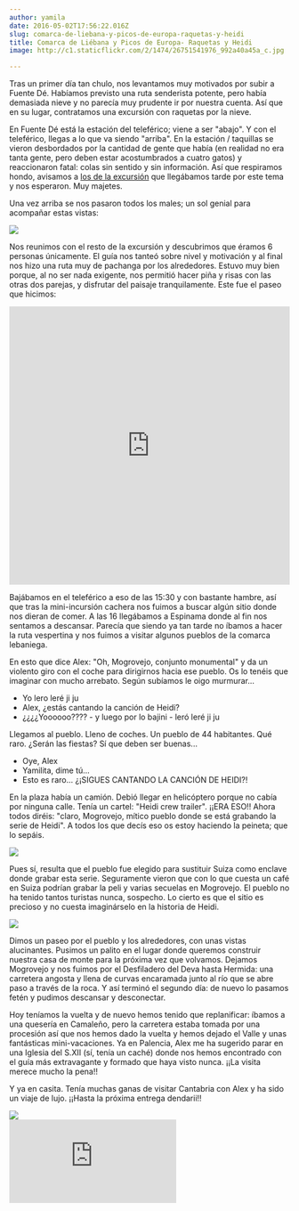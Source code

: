 ```yaml
---
author: yamila
date: 2016-05-02T17:56:22.016Z
slug: comarca-de-liebana-y-picos-de-europa-raquetas-y-heidi
title: Comarca de Liébana y Picos de Europa- Raquetas y Heidi
image: http://c1.staticflickr.com/2/1474/26751541976_992a40a45a_c.jpg

---
```


Tras un primer día tan chulo, nos levantamos muy motivados por subir a Fuente Dé. Habíamos previsto una ruta senderista potente, pero había demasiada nieve y no parecía muy prudente ir por nuestra cuenta. Así que en su lugar, contratamos una excursión con raquetas por la nieve.

En Fuente Dé está la estación del teleférico; viene a ser "abajo". Y con el teleférico, llegas a lo que va siendo "arriba". En la estación / taquillas se vieron desbordados por la cantidad de gente que había (en realidad no era tanta gente, pero deben estar acostumbrados a cuatro gatos) y reaccionaron fatal: colas sin sentido y sin información. Así que respiramos hondo, avisamos a <a href="http://www.elportaldepicos.com/" target="_new">los de la excursión</a> que llegábamos tarde por este tema y nos esperaron. Muy majetes.

Una vez arriba se nos pasaron todos los males; un sol genial para acompañar estas vistas:

<img src="http://c1.staticflickr.com/2/1474/26751541976_992a40a45a_c.jpg"/>

Nos reunimos con el resto de la excursión y descubrimos que éramos 6 personas únicamente. El guía nos tanteó sobre nivel y motivación y al final nos hizo una ruta muy de pachanga por los alrededores. Estuvo muy bien porque, al no ser nada exigente, nos permitió hacer piña y risas con las otras dos parejas, y disfrutar del paisaje tranquilamente. Este fue el paseo que hicimos:

<iframe width='100%' height='500px' frameBorder='0' src='https://a.tiles.mapbox.com/v4/yamila.nlplkcgn/attribution,zoompan,zoomwheel.html?access_token=pk.eyJ1IjoieWFtaWxhIiwiYSI6IjUzNDE5ZDRkZjBiZjBiZDY0YTBhZjBmNmUyZGYzYTZiIn0.okLJEzGsBQ6IOgn1mhToIQ#16/43.158/-4.808'></iframe>


Bajábamos en el teleférico a eso de las 15:30 y con bastante hambre, así que tras la mini-incursión cachera nos fuimos a buscar algún sitio donde nos dieran de comer. A las 16 llegábamos a Espinama donde al fin nos sentamos a descansar. Parecía que siendo ya tan tarde no íbamos a hacer la ruta vespertina y nos fuimos a visitar algunos pueblos de la comarca lebaniega.

En esto que dice Alex: "Oh, Mogrovejo, conjunto monumental" y da un violento giro con el coche para dirigirnos hacia ese pueblo. Os lo tenéis que imaginar con mucho arrebato. Según subíamos le oigo murmurar...

- Yo lero leré ji ju
- Alex, ¿estás cantando la canción de Heidi?
- ¿¿¿¿Yoooooo???? - y luego por lo bajini - leró leré ji ju

Llegamos al pueblo. Lleno de coches. Un pueblo de 44 habitantes. Qué raro. ¿Serán las fiestas? Sí que deben ser buenas...

- Oye, Alex
- Yamilita, dime tú...
- Esto es raro... ¿¡SIGUES CANTANDO LA CANCIÓN DE HEIDI?!

En la plaza había un camión. Debió llegar en helicóptero porque no cabía por ninguna calle. Tenía un cartel: "Heidi crew trailer". ¡¡ERA ESO!! Ahora todos diréis: "claro, Mogrovejo, mítico pueblo donde se está grabando la serie de Heidi". A todos los que decís eso os estoy haciendo la peineta; que lo sepáis.

<img src="http://c7.staticflickr.com/2/1487/26171142894_29f3cf27cd_c.jpg"/>

Pues sí, resulta que el pueblo fue elegido para sustituir Suiza como enclave donde grabar esta serie. Seguramente vieron que con lo que cuesta un café en Suiza podrían grabar la peli y varias secuelas en Mogrovejo. El pueblo no ha tenido tantos turistas nunca, sospecho. Lo cierto es que el sitio es precioso y no cuesta imaginárselo en la historia de Heidi.

<img src="http://c3.staticflickr.com/2/1467/26751541266_8f23d71bb9_c.jpg"/>

Dimos un paseo por el pueblo y los alrededores, con unas vistas alucinantes. Pusimos un palito en el lugar donde queremos construir nuestra casa de monte para la próxima vez que volvamos. Dejamos Mogrovejo y nos fuimos por el Desfiladero del Deva hasta Hermida: una carretera angosta y llena de curvas encaramada junto al río que se abre paso a través de la roca. Y así terminó el segundo día: de nuevo lo pasamos fetén y pudimos descansar y desconectar.

Hoy teníamos la vuelta y de nuevo hemos tenido que replanificar: íbamos a una quesería en Camaleño, pero la carretera estaba tomada por una procesión así que nos hemos dado la vuelta y hemos dejado el Valle y unas fantásticas mini-vacaciones. Ya en Palencia, Alex me ha sugerido parar en una Iglesia del S.XII (sí, tenía un caché) donde nos hemos encontrado con el guía más extravagante y formado que haya visto nunca. ¡¡La visita merece mucho la pena!!

Y ya en casita. Tenía muchas ganas de visitar Cantabria con Alex y ha sido un viaje de lujo. ¡¡Hasta la próxima entrega dendarii!!

<img src="http://c5.staticflickr.com/2/1493/26171144284_14680f3e9f_c.jpg"/>

<div class='embed-container'><iframe src='https://www.flickr.com/photos/125687915@N08/albums/72157667873993395/player' frameborder='0' allowfullscreen webkitallowfullscreen mozallowfullscreen oallowfullscreen msallowfullscreen></iframe></div>
